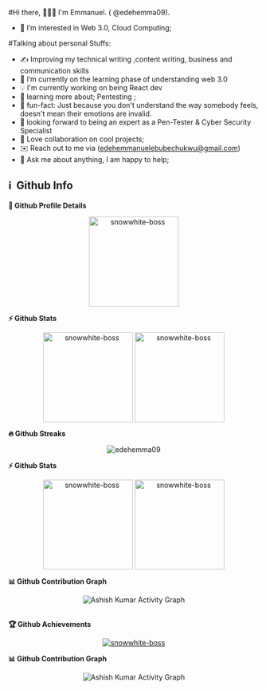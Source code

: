 
#Hi there, 🙋🏾‍♂️ I'm Emmanuel. ( @edehemma09).
- 👀 I’m interested in Web 3.0, Cloud Computing;

#Talking about personal Stuffs:

-  ✍️ Improving my technical writing ,content writing, business and communication skills  
-  🌱 I’m currently on the learning phase of understanding web 3.0
-  💡 I'm currently working on being React dev
-  🚀 learning more about; Pentesting ;
-  🎊 fun-fact: Just because you don't understand the way somebody feels, doesn't mean their emotions are invalid.
-  🎯 looking forward to being an expert as a Pen-Tester & Cyber Security Specialist
-  💞 Love collaboration on cool projects;
-  ✉️ Reach out to me via (edehemmanuelebubechukwu@gmail.com)
-  💬 Ask me about anything, I am happy to help;

<h2>ℹ️ &nbsp;Github Info</h2>
	
  <summary><b>🔎 Github Profile Details</b></summary>
<p align="center"><img height="180em" src="https://github-profile-summary-cards.vercel.app/api/cards/profile-details?username=edehemma09&theme=github_dark" alt="snowwhite-boss" align = "center"/></p>


<summary><b>⚡ Github Stats</b></summary>
<p align="center"><img height="180em" src="https://github-readme-stats.vercel.app/api?username=edehemma09&hide_border=true&count_private=true&show_icons=true&theme=radical" alt="snowwhite-boss" align = "center"/>
<img height="180em" src="https://github-readme-stats.vercel.app/api/top-langs?username=edehemma09&show_icons=true&locale=en&layout=compact&hide_border=true&theme=radical" alt="snowwhite-boss" align = "center"/></p>

 <summary><b>🔥 Github Streaks</b></summary>
<p align="center"><img src="https://github-readme-streak-stats.herokuapp.com/?user=snowwhite-boss&theme=black-ice&hide_border=true&stroke=0000&background=0D1117&ring=e05397&fire=e05397&currStreakLabel=e05397" alt="edehemma09" /></p>


<summary><b>⚡ Github Stats</b></summary>
<p align="center"><img height="180em" src="https://github-readme-stats.vercel.app/api?username=Nicholaschibueze&hide_border=true&count_private=true&show_icons=true&theme=radical" alt="snowwhite-boss" align = "center"/>
<img height="180em" src="https://github-readme-stats.vercel.app/api/top-langs?username=Nicholaschibueze&show_icons=true&locale=en&layout=compact&hide_border=true&theme=radical" alt="snowwhite-boss" align = "center"/></p>



<summary><b>📊 Github Contribution Graph</b></summary>
<p align="center"<a href="#"><img alt="Ashish Kumar Activity Graph" src="https://activity-graph.herokuapp.com/graph?username=edehemma09&bg_color=0D1117&color=e05397&line=e05397&point=FFFFFF&hide_border=true&" /></a></p>

<br>


 <summary><b>🏆 Github Achievements</b></summary>
<p align="center"> <a href="https://github.com/snowwhite-boss"><img src="https://github-profile-trophy.vercel.app/?username=edehemma09&margin-w=5&theme=radical" alt="snowwhite-boss" /></a> </p>
<summary><b>📊 Github Contribution Graph</b></summary>
<p align="center"<a href="#"><img alt="Ashish Kumar Activity Graph" src="https://activity-graph.herokuapp.com/graph?username=edehemma09&bg_color=0D1117&color=e05397&line=e05397&point=FFFFFF&hide_border=true&" /></a></p>

<br>
